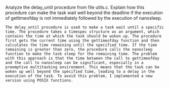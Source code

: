 Analyze the delay_until procedure from file utils.c. Explain how this procedure can make the task wait well beyond the deadline if the execution of gettimeofday is not immediately followed by the execution of nanosleep. 

    The delay_until procedure is used to make a task wait until a specific time. The procedure takes a timespec structure as an argument, which contains the time at which the task should be woken up. The procedure first gets the current time using the gettimeofday function and then calculates the time remaining until the specified time. If the time remaining is greater than zero, the procedure calls the nanosleep function to make the task sleep for the remaining time. The problem with this approach is that the time between the call to gettimeofday and the call to nanosleep can be significant, especially in a preemptive multitasking environment. This means that the task can be woken up well beyond the specified time, leading to a delay in the execution of the task. To avoid this problem, I implemented a new version using POSIX functions.